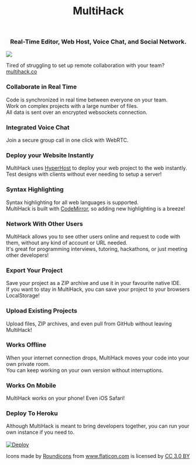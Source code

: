 <h1 align="center">
  <br>
  MultiHack
  <br>
  <br>
</h1>
<h3 align="center">Real-Time Editor, Web Host, Voice Chat, and Social Network.</h3>

<img align="center" src="https://github.com/RationalCoding/multihack/blob/gh-pages/img/mockup.jpg?raw=true">

Tired of struggling to set up remote collaboration with your team? <a href="https://rationalcoding.github.io/multihack-classic/">multihack.co</a>

### Collaborate in Real Time  
Code is synchronized in real time between everyone on your team.  
Work on complex projects with a large number of files.  
All data is sent over an encrypted websockets connection.

### Integrated Voice Chat
Join a secure group call in one click with WebRTC.

### Deploy your Website Instantly  
MultiHack uses <a href="https://github.com/RationalCoding/HyperHost">HyperHost</a> to deploy your web project to the web instantly.  
Test designs with clients without ever needing to setup a server!

### Syntax Highlighting
Syntax highlighting for all web languages is supported.  
MultiHack is built with <a href="https://github.com/codemirror/CodeMirror">CodeMirror</a>, so adding new highlighting is a breeze!  

### Network With Other Users
MultiHack allows you to see other users online and request to code with them, without any kind of account or URL needed.   
It's great for programming interviews, tutoring, hackathons, or just meeting other developers!

### Export Your Project
Save your project as a ZIP archive and use it in your favourite native IDE.  
If you want to stay in MultiHack, you can save your project to your browsers LocalStorage!

### Upload Existing Projects
Upload files, ZIP archives, and even pull from GitHub without leaving MultiHack!  

### Works Offline
When your internet connection drops, MultiHack moves your code into your own private room.  
You can keep working on your own version without interruptions.

### Works On Mobile
MultiHack works on your phone! Even iOS Safari!

### Deploy To Heroku
Although MultiHack is meant to bring developers together, you can run your own instance if you need to.  
<br>
<a href="https://heroku.com/deploy">
  <img src="https://www.herokucdn.com/deploy/button.svg" alt="Deploy">
</a>

<div>Icons made by <a href="http://www.flaticon.com/authors/roundicons" title="Roundicons">Roundicons</a> from <a href="http://www.flaticon.com" title="Flaticon">www.flaticon.com</a> is licensed by <a href="http://creativecommons.org/licenses/by/3.0/" title="Creative Commons BY 3.0" target="_blank">CC 3.0 BY</a></div>
